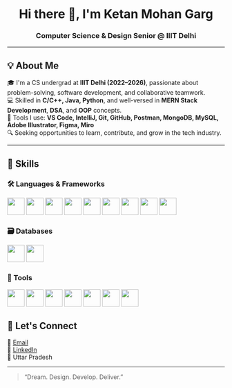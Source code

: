 <h1 align="center">Hi there 👋, I'm Ketan Mohan Garg</h1>
<h3 align="center">Computer Science & Design Senior @ IIIT Delhi</h3>

---

## 💡 About Me

🎓 I'm a CS undergrad at **IIIT Delhi (2022–2026)**, passionate about problem-solving, software development, and collaborative teamwork.  
💻 Skilled in **C/C++, Java, Python**, and well-versed in **MERN Stack Development**, **DSA**, and **OOP** concepts.  
🧰 Tools I use: **VS Code, IntelliJ, Git, GitHub, Postman, MongoDB, MySQL, Adobe Illustrator, Figma, Miro**  
🔍 Seeking opportunities to learn, contribute, and grow in the tech industry.

---

## 🧠 Skills

### 🛠 Languages & Frameworks  
<p align="left">
  <img src="https://cdn.jsdelivr.net/gh/devicons/devicon/icons/python/python-original.svg" height="40" />
  <img src="https://cdn.jsdelivr.net/gh/devicons/devicon/icons/javascript/javascript-original.svg" height="40"/>
  <img src="https://cdn.jsdelivr.net/gh/devicons/devicon/icons/cplusplus/cplusplus-original.svg" height="40"/>
  <img src="https://cdn.jsdelivr.net/gh/devicons/devicon/icons/html5/html5-original.svg" height="40"/>
  <img src="https://cdn.jsdelivr.net/gh/devicons/devicon/icons/css3/css3-original.svg" height="40"/>
  <img src="https://cdn.jsdelivr.net/gh/devicons/devicon/icons/react/react-original.svg" height="40"/>
  <img src="https://cdn.jsdelivr.net/gh/devicons/devicon/icons/express/express-original.svg" height="40"/>
  <img src="https://cdn.jsdelivr.net/gh/devicons/devicon/icons/nodejs/nodejs-original.svg" height="40"/>
  <img src="https://cdn.jsdelivr.net/gh/devicons/devicon/icons/flask/flask-original.svg" height="40"/>
</p>

### 🗃️ Databases  
<p align="left">
  <img src="https://cdn.jsdelivr.net/gh/devicons/devicon/icons/mongodb/mongodb-original.svg" height="40"/>
  <img src="https://cdn.jsdelivr.net/gh/devicons/devicon/icons/mysql/mysql-original.svg" height="40"/>
</p>

### 🧰 Tools  
<p align="left">
  <img src="https://cdn.jsdelivr.net/gh/devicons/devicon/icons/vscode/vscode-original.svg" height="40"/>
  <img src="https://cdn.jsdelivr.net/gh/devicons/devicon/icons/github/github-original.svg" height="40"/>
  <img src="https://cdn.jsdelivr.net/gh/devicons/devicon/icons/intellij/intellij-original.svg" height="40"/>
  <img src="https://www.vectorlogo.zone/logos/getpostman/getpostman-icon.svg" height="40"/>
  <img src="https://cdn.jsdelivr.net/gh/devicons/devicon/icons/figma/figma-original.svg" height="40"/>
  <img src="https://cdn.worldvectorlogo.com/logos/canva-1.svg" height="40"/>
  <img src="https://cdn.worldvectorlogo.com/logos/miro-2.svg" height="40"/>
</p>



## 🔗 Let's Connect

📧 [Email](mailto:ketangarg0029@gmail.com)  
🔗 [LinkedIn](https://www.linkedin.com/in/ketan-mohan-garg-659a16314/)  
📍 Uttar Pradesh  

---

> “Dream. Design. Develop. Deliver.”
